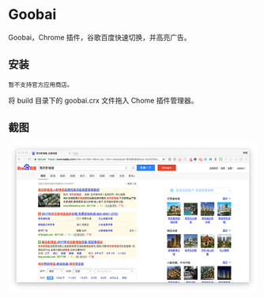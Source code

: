 # Goobai
Goobai，Chrome 插件，谷歌百度快速切换，并高亮广告。

安装
----
```
暂不支持官方应用商店。
```
将 build 目录下的 goobai.crx 文件拖入 Chome 插件管理器。

截图
----
![Googbai Screenshot](docs/screenshot.png)
